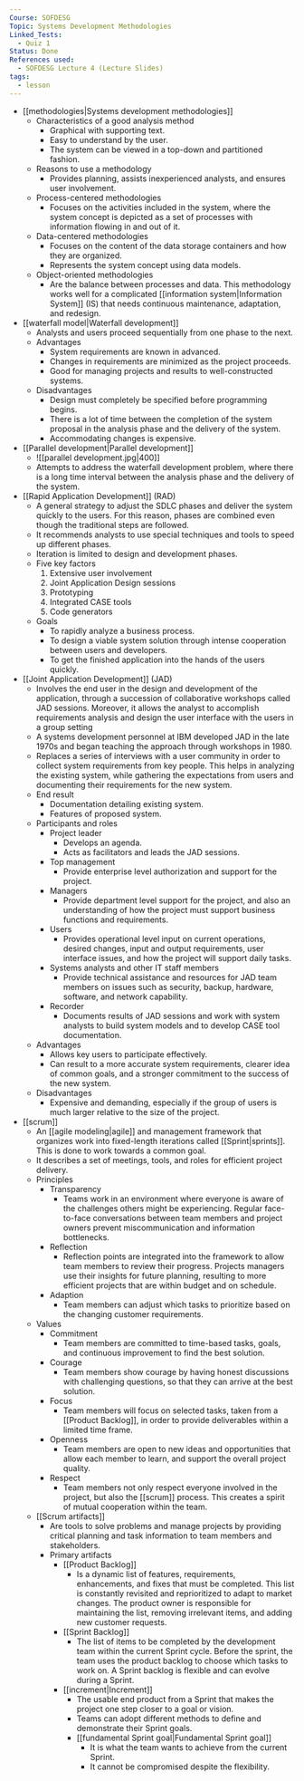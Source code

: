 ```yaml
---
Course: SOFDESG
Topic: Systems Development Methodologies
Linked_Tests:
  - Quiz 1
Status: Done
References used:
  - SOFDESG Lecture 4 (Lecture Slides)
tags:
  - lesson
---
```


- [[methodologies|Systems development methodologies]]
	- Characteristics of a good analysis method
		- Graphical with supporting text.
		- Easy to understand by the user.
		- The system can be viewed in a top-down and partitioned fashion.
	- Reasons to use a methodology
		- Provides planning, assists inexperienced analysts, and ensures user involvement.
	- Process-centered methodologies
		- Focuses on the activities included in the system, where the system concept is depicted as a set of processes with information flowing in and out of it.
	- Data-centered methodologies
		- Focuses on the content of the data storage containers and how they are organized.
		- Represents the system concept using data models.
	- Object-oriented methodologies
		- Are the balance between processes and data. This methodology works well for a complicated [[information system|Information System]] (IS) that needs continuous maintenance, adaptation, and redesign.
- [[waterfall model|Waterfall development]]
	- Analysts and users proceed sequentially from one phase to the next.
	- Advantages
		- System requirements are known in advanced.
		- Changes in requirements are minimized as the project proceeds.
		- Good for managing projects and results to well-constructed systems.
	- Disadvantages
		- Design must completely be specified before programming begins.
		- There is a lot of time between the completion of the system proposal in the analysis phase and the delivery of the system.
		- Accommodating changes is expensive.
- [[Parallel development|Parallel development]]
	- ![[parallel development.jpg|400]]
	- Attempts to address the waterfall development problem, where there is a long time interval between the analysis phase and the delivery of the system.
- [[Rapid Application Development]] (RAD)
	- A general strategy to adjust the SDLC phases and deliver the system quickly to the users. For this reason, phases are combined even though the traditional steps are followed.
	- It recommends analysts to use special techniques and tools to speed up different phases.
	- Iteration is limited to design and development phases.
	- Five key factors
		1. Extensive user involvement
		2. Joint Application Design sessions
		3. Prototyping
		4. Integrated CASE tools
		5. Code generators
	- Goals
		- To rapidly analyze a business process.
		- To design a viable system solution through intense cooperation between users and developers.
		- To get the finished application into the hands of the users quickly.
- [[Joint Application Development]] (JAD)
	- Involves the end user in the design and development of the application, through a succession of collaborative workshops called JAD sessions. Moreover, it allows the analyst to accomplish requirements analysis and design the user interface with the users in a group setting
	- A systems development personnel at IBM developed JAD in the late 1970s and began teaching the approach through workshops in 1980.
	- Replaces a series of interviews with a user community in order to collect system requirements from key people. This helps in analyzing the existing system, while gathering the expectations from users and documenting their requirements for the new system.
	- End result
		- Documentation detailing existing system.
		- Features of proposed system.
	- Participants and roles
		- Project leader
			- Develops an agenda.
			- Acts as facilitators and leads the JAD sessions.
		- Top management
			- Provide enterprise level authorization and support for the project.
		- Managers
			- Provide department level support for the project, and also an understanding of how the project must support business functions and requirements.
		- Users
			- Provides operational level input on current operations, desired changes, input and output requirements, user interface issues, and how the project will support daily tasks.
		- Systems analysts and other IT staff members
			- Provide technical assistance and resources for JAD team members on issues such as security, backup, hardware, software, and network capability.
		- Recorder
			- Documents results of JAD sessions and work with system analysts to build system models and to develop CASE tool documentation.
	- Advantages
		- Allows key users to participate effectively.
		- Can result to a more accurate system requirements, clearer idea of common goals, and a stronger commitment to the success of the new system.
	- Disadvantages
		- Expensive and demanding, especially if the group of users is much larger relative to the size of the project.
- [[scrum]]
	- An [[agile modeling|agile]] and management framework that organizes work into fixed-length iterations called [[Sprint|sprints]]. This is done to work towards a common goal.
	- It describes a set of meetings, tools, and roles for efficient project delivery.
	- Principles
		- Transparency
			- Teams work in an environment where everyone is aware of the challenges others might be experiencing. Regular face-to-face conversations between team members and project owners prevent miscommunication and information bottlenecks.
		- Reflection
			- Reflection points are integrated into the framework to allow team members to review their progress. Projects managers use their insights for future planning, resulting to more efficient projects that are within budget and on schedule.
		- Adaption
			- Team members can adjust which tasks to prioritize based on the changing customer requirements.
	- Values
		- Commitment
			- Team members are committed to time-based tasks, goals, and continuous improvement to find the best solution.
		- Courage
			- Team members show courage by having honest discussions with challenging questions, so that they can arrive at the best solution.
		- Focus
			- Team members will focus on selected tasks, taken from a [[Product Backlog]], in order to provide deliverables within a limited time frame.
		- Openness
			- Team members are open to new ideas and opportunities that allow each member to learn, and support the overall project quality.
		- Respect
			- Team members not only respect everyone involved in the project, but also the [[scrum]] process. This creates a spirit of mutual cooperation within the team.
	- [[Scrum artifacts]]
		- Are tools to solve problems and manage projects by providing critical planning and task information to team members and stakeholders.
		- Primary artifacts
			- [[Product Backlog]]
				- Is a dynamic list of features, requirements, enhancements, and fixes that must be completed. This list is constantly revisited and reprioritized to adapt to market changes. The product owner is responsible for maintaining the list, removing irrelevant items, and adding new customer requests.
			- [[Sprint Backlog]]
				- The list of items to be completed by the development team within the current Sprint cycle. Before the sprint, the team uses the product backlog to choose which tasks to work on. A Sprint backlog is flexible and can evolve during a Sprint.
			- [[increment|Increment]]
				- The usable end product from a Sprint that makes the project one step closer to a goal or vision.
				- Teams can adopt different methods to define and demonstrate their Sprint goals.
				- [[fundamental Sprint goal|Fundamental Sprint goal]]
					- It is what the team wants to achieve from the current Sprint.
					- It cannot be compromised despite the flexibility.
